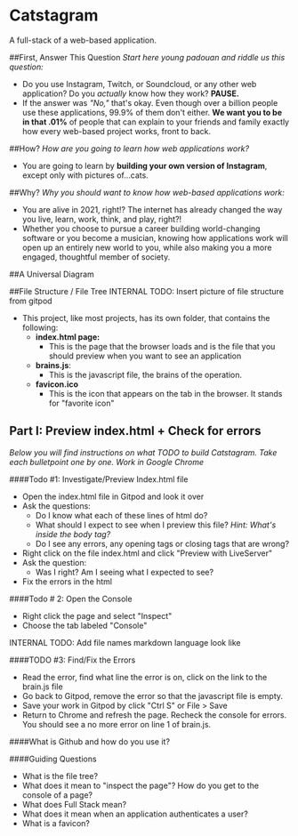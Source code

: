 # Catstagram
A full-stack of a web-based application.

##First, Answer This Question
*Start here young padouan and riddle us this question:*
* Do you use Instagram, Twitch, or Soundcloud, or any other web application? Do you *actually* know how they work? **PAUSE.**
* If the answer was *"No,"* that's okay. Even though over a billion people use these applications, 99.9%
of them don't either. **We want you to be in that .01%** of 
people that can explain to your friends and family exactly how every web-based project works, front to back. 

##How?
*How are you going to learn how web applications work?*
* You are going to learn by **building your own version of Instagram**, except only with
pictures of...cats.

##Why?
*Why you should want to know how web-based applications work:*
* You are alive in 2021, right!? The internet has already changed the way you live, learn, work, think, and play, right?! 
* Whether you choose to pursue a career building world-changing software or you become a musician, knowing how applications
work will open up an entirely new world to you, while also making you a more engaged, thoughtful member of society. 


##A Universal Diagram

##File Structure / File Tree
INTERNAL TODO: Insert picture of file structure from gitpod
* This project, like most projects, has its own folder, that contains the following:
    * **index.html page:**
        * This is the page that the browser loads and is the file that you should preview when you want to see an application
    * **brains.js**:
        * This is the javascript file, the brains of the operation.
    * **favicon.ico**
        * This is the icon that appears on the tab in the browser. It stands for "favorite icon"
        
 
## Part I: Preview index.html + Check for errors
*Below you will find instructions on what TODO to build Catstagram. Take each bulletpoint one by one. Work in Google Chrome*


####Todo #1: Investigate/Preview Index.html file
* Open the index.html file in Gitpod and look it over
* Ask the questions:
    * Do I know what each of these lines of html do?
    * What should I expect to see when I preview this file? *Hint: What's inside the body tag?*
    * Do I see any errors, any opening tags or closing tags that are wrong?
* Right click on the file index.html and click "Preview with LiveServer"
* Ask the question: 
    * Was I right? Am I seeing what I expected to see?
* Fix the errors in the html

####Todo # 2: Open the Console
* Right click the page and select "Inspect"
* Choose the tab labeled "Console"

INTERNAL TODO: Add file names markdown language look like

####TODO #3: Find/Fix the Errors
* Read the error, find what line the error is on, click on the link to the brain.js file
* Go back to Gitpod, remove the error so that the javascript file is empty.
* Save your work in Gitpod by click "Ctrl S" or File > Save
* Return to Chrome and refresh the page. Recheck the console for errors. You should see a no more error on line 1 of brain.js.


####What is Github and how do you use it?

####Guiding Questions
* What is the file tree?
* What does it mean to "inspect the page"? How do you get to the console of a page?
* What does Full Stack mean?
* What does it mean when an application authenticates a user?
* What is a favicon?
